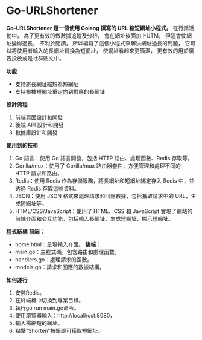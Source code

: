 # **Go-URLShortener**
**Go-URLShortener 是一個使用 Golang 撰寫的 URL 縮短網址小程式。**
在行銷活動中，
為了更有效的做數據追蹤及分析，
會在網址後面加上UTM，
但這會使網址變得過長，
不利於閱讀，
所以編寫了這個小程式來解決網址過長的問題，
它可以將使用者輸入的長網址轉換為短網址，
使網址看起來更簡潔，
更有效的用於廣告投放或是社群貼文中。

**功能**
* 支持將長網址縮短為短網址
* 支持根據短網址重定向到對應的長網址

**設計流程**
1. 前端頁面設計和開發
1. 後端 API 設計和開發
1. 數據庫設計和開發


**使用到的技術**
1. Go 語言：使用 Go 語言開發，包括 HTTP 路由、處理函數、Redis 存取等。
1. Gorilla/mux：使用了 Gorilla/mux 路由器套件，方便管理和處理不同的 HTTP 請求和路由。
1. Redis：使用 Redis 作為存儲服務，將長網址和短網址綁定存入 Redis 中，並透過 Redis 存取這些資料。
1. JSON：使用 JSON 格式來處理請求和回應數據，包括獲取請求中的 URL，生成短網址等。
1. HTML/CSS/JavaScript：使用了 HTML、CSS 和 JavaScript 實現了網站的前端介面和交互功能，包括輸入長網址、生成短網址、顯示短網址。


**程式結構**
**前端：**
* home.html：呈現輸入介面。
**後端：**
* main.go：主程式碼，包含路由和處理函數。
* handlers.go：處理請求的函數。
* models.go：請求和回應的數據結構。

**如何運行**
1. 安裝Redis。
1. 在終端機中切換到專案目錄。
1. 執行go run main.go命令。
1. 使用瀏覽器輸入：http://localhost:8080，
1. 輸入需縮短的網址。
1. 點擊"Shorten"按鈕即可獲取短網址。